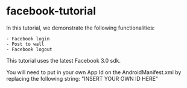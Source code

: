 facebook-tutorial
=================

In this tutorial, we demonstrate the following functionalities:

	- Facebook login
	- Post to wall
	- Facebook logout

This tutorial uses the latest Facebook 3.0 sdk.

You will need to put in your own App Id on the AndroidManifest.xml by replacing the following string: "INSERT YOUR OWN ID HERE"